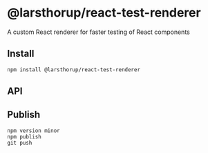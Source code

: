 # @larsthorup/react-test-renderer

A custom React renderer for faster testing of React components

## Install

```sh
npm install @larsthorup/react-test-renderer
```

## API

## Publish

```
npm version minor
npm publish
git push
```
